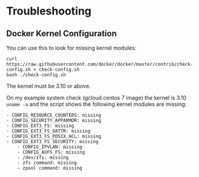 # Troubleshooting

## Docker Kernel Configuration

You can use this to look for missing kernel modules:

```
curl https://raw.githubusercontent.com/docker/docker/master/contrib/check-config.sh > check-config.sh
bash ./check-config.sh
```

The kernel must be 3.10 or above.

On my example system check (gcloud centos 7 image) the kernel is 3.10 `uname -a` and the script shows the following kernel modules are missing:

```
- CONFIG_RESOURCE_COUNTERS: missing
- CONFIG_SECURITY_APPARMOR: missing
- CONFIG_EXT3_FS: missing
- CONFIG_EXT3_FS_XATTR: missing
- CONFIG_EXT3_FS_POSIX_ACL: missing
- CONFIG_EXT3_FS_SECURITY: missing
    - CONFIG_IPVLAN: missing
    - CONFIG_AUFS_FS: missing
    - /dev/zfs: missing
    - zfs command: missing
    - zpool command: missing
```


